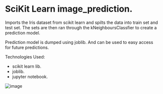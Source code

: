 # SciKit Learn image_prediction. 

Imports the Iris dataset from scikit learn and spilts the data into train set and test set. The sets are then ran through the kNeighboursClassfier to create a prediction model. 

Prediction model is dumped using joblib. And can be used to easy access for future predictions. 

Technologies Used:
  * scikit learn lib.
  * joblib. 
  * jupyter notebook. 


![image](https://user-images.githubusercontent.com/89990638/159824863-e73e1236-7f9b-44e8-8e9e-f5a0601b1d36.png)

